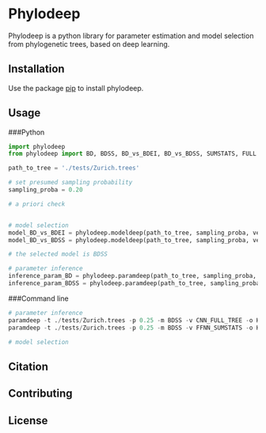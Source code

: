 # Phylodeep

Phylodeep is a python library for parameter estimation and model selection from phylogenetic trees, based on deep learning.

## Installation

Use the package [pip](https://pip.pypa.io/en/stable/) to install phylodeep.

## Usage 

###Python

```python
import phylodeep
from phylodeep import BD, BDSS, BD_vs_BDEI, BD_vs_BDSS, SUMSTATS, FULL

path_to_tree = './tests/Zurich.trees'

# set presumed sampling probability
sampling_proba = 0.20

# a priori check


# model selection
model_BD_vs_BDEI = phylodeep.modeldeep(path_to_tree, sampling_proba, vector_representation=SUMSTATS)
model_BD_vs_BDSS = phylodeep.modeldeep(path_to_tree, sampling_proba, vector_representation=FULL)

# the selected model is BDSS

# parameter inference
inference_param_BD = phylodeep.paramdeep(path_to_tree, sampling_proba, model=BD, vector_representation=FULL)
inference_param_BDSS = phylodeep.paramdeep(path_to_tree, sampling_proba, model=BDSS, vector_representation=FULL)

```

###Command line
```python
# parameter inference
paramdeep -t ./tests/Zurich.trees -p 0.25 -m BDSS -v CNN_FULL_TREE -o HIV_Zurich_BDSS_CNN.csv
paramdeep -t ./tests/Zurich.trees -p 0.25 -m BDSS -v FFNN_SUMSTATS -o HIV_Zurich_BDSS_FFNN_CI.csv -c

# model selection


```



## Citation


## Contributing


## License